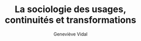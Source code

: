 ---
title: La sociologie des usages, continuités et transformations
slug: la-sociologie-des-usages-continuites-et-transformations
author: Geneviève Vidal
summary: Interroger la sociologie des usages, dans un contexte d'intensification des
  technologies de l'information et de la communication et de banalisation des études
  d'usages, souvent réduites à l'accumulation de données chiffrées ou qualitatives,
  malgré la richesse des travaux, tel est l'objectif de cet ouvrage. Ce champ de recherche
  a produit des connaissances tant sur l'appropriation sociale des innovations techniques,
  sur les détournements, contournements, que sur l'insertion de nouveaux usages dans
  les pratiques préexistantes et leurs significations. L'ambition de l'ouvrage, qui
  rassemble des chercheurs auscultant les enjeux scientifiques, politiques, économiques
  et les pratiques numériques, est de poser les éléments d'un débat sur la recherche
  contemporaine sur les usages. Une mise à distance de la notion d'usage, une réflexion
  critique relative aux méthodologies et à l'approche socio-politique sont ainsi engagées.
  Grâce aux regards des huit contributeurs, Dominique Carré, Éric George, Guillaume
  Latzko-Toth, Françoise Massit-Folléa, Florence Millerand, Christian Papilloud, Françoise
  Paquienséguy, Geneviève Vidal, l'invitation à poursuivre le débat sur la sociologie
  des usages, en termes de continuités et de transformations, ouvre sur des perspectives
  de recherche sur les usages des TIC.
cover: la-sociologie-des-usages-continuites-et-transformations.jpeg
site: https://www.lavoisier.fr/livre/informatique/la-sociologie-des-usages/vidal/descriptif-9782746225770
mandatory: false
paths:
- "/competences/comprendre"
- "/competences/concevoir"
- "/competences/entreprendre"
- "/parcours/strategie-de-communication-numerique-et-design-d-experience"
---